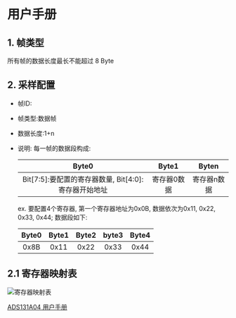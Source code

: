 # 用户手册

## 1. 帧类型

  所有帧的数据长度最长不能超过 8 Byte



## 2. 采样配置
- 帧ID:
- 帧类型:数据帧
- 数据长度:1+n
- 说明: 每一帧的数据段构成:

  |Byte0|Byte1|Byten|
  |:------------:|:-----------------:|:---------------:|
  |Bit[7:5]:要配置的寄存器数量, Bit[4:0]:寄存器开始地址|寄存器0数据|寄存器n数据|

   ex. 要配置4个寄存器, 第一个寄存器地址为0x0B, 数据依次为0x11, 0x22, 0x33, 0x44; 数据段如下:
  
  |Byte0|Byte1|Byte2|byte3|Byte4|
  |:----:|:----:|:----:|:-----:|:-------:|
  |0x8B|0x11|0x22|0x33|0x44|

## 2.1 寄存器映射表
 ![寄存器映射表](assert/regstor_map.png)
 
[ADS131A04 用户手册](https://www.ti.com/lit/ds/symlink/ads131a04.pdf)

